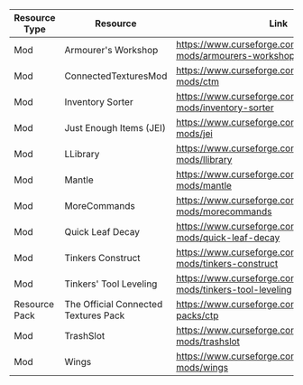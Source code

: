 | Resource Type | Resource                             | Link                                                                 |
|---------------|--------------------------------------|----------------------------------------------------------------------|
| Mod           | Armourer's Workshop                  | https://www.curseforge.com/minecraft/mc-mods/armourers-workshop      |
| Mod           | ConnectedTexturesMod                 | https://www.curseforge.com/minecraft/mc-mods/ctm                     |
| Mod           | Inventory Sorter                     | https://www.curseforge.com/minecraft/mc-mods/inventory-sorter        |
| Mod           | Just Enough Items (JEI)              | https://www.curseforge.com/minecraft/mc-mods/jei                     |
| Mod           | LLibrary                             | https://www.curseforge.com/minecraft/mc-mods/llibrary                |
| Mod           | Mantle                               | https://www.curseforge.com/minecraft/mc-mods/mantle                  |
| Mod           | MoreCommands                         | https://www.curseforge.com/minecraft/mc-mods/morecommands            |
| Mod           | Quick Leaf Decay                     | https://www.curseforge.com/minecraft/mc-mods/quick-leaf-decay        |
| Mod           | Tinkers  Construct                   | https://www.curseforge.com/minecraft/mc-mods/tinkers-construct       |
| Mod           | Tinkers' Tool Leveling               | https://www.curseforge.com/minecraft/mc-mods/tinkers-tool-leveling   |
| Resource Pack | The Official Connected Textures Pack | https://www.curseforge.com/minecraft/texture-packs/ctp               |
| Mod           | TrashSlot                            | https://www.curseforge.com/minecraft/mc-mods/trashslot               |
| Mod           | Wings                                | https://www.curseforge.com/minecraft/mc-mods/wings                   |
